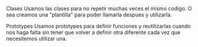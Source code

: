 Clases
Usamos las clases para no repetir muchas veces el mismo codigo. O sea creamos una "plantilla" para poder llamarla despues y utilizarla.

Prototypes
Usamos prototypes para definir funciones y reutilizarlas cuando nos haga falta sin tener que volver a definir otra diferente cada vez que necesitemos utilizar una.